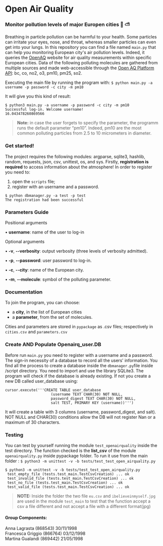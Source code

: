 # Open Air Quality
### Monitor pollution levels of major Europen cities :deciduous_tree: :partly_sunny:

Breathing in particle pollution can be harmful to your health. Some particles can irritate your eyes, nose, and throat, whereas smaller particles can even get into your lungs. In this repository you can find a file named ```main.py``` that can help you monitoring European city's air pollution levels. Indeed, it queries the [OpenAQ](https://openaq.org) website for air quality measurements within specific European cities. Data of the following polluting molecules are gathered from multiple sources and made web-accessible through the [Open AQ Platform API](https://docs.openaq.org/): bc, co, no2, o3, pm10, pm25, so2.

Executing the main file by running the program with: 
```$ python main.py -a username -p password -c city -m pm10```
 
It will give you this kind of result:	
```
$ python3 main.py -a username -p password -c city -m pm10
Successful log-in. Welcome username!
16.043478260869566
```

> **Note:** in case the user forgets to specify the parameter, the programm runs the default parameter “pm10”. Indeed, pm10 are the most common polluting particles from 2.5 to 10 micrometers in diameter.


### Get started!
The project requires the following modules: argparse, sqlite3, hashlib, random, requests, json, csv, unittest, os, and sys.
Firstly, **registration is required** to access information about the atmosphere!
In order to register you need to: 
1. open the ```scripts``` file;
2. register with an username and a password.
```
$ python dbmanager.py -a test -p test  
The registration had been successful
```

### Parameters Guide
Positional arguments

•	**username**: name of the user to log-in

Optional arguments

•	**-v**, **--verbosity**: output verbosity (three levels of verbosity admitted).

•	**-p**, **--password**: user password to log-in.

•	**-c**, **--city**: name of the European city.

•	**-m**, **--molecule**: symbol of the polluting parameter. 

### Documentation

To join the program, you can choose:
- a **city**, in the list of European cities
- a **parameter**, from the set of molecules. 

Cities and parameters are stored in ```pypackage``` as .csv files; respectively in ```cities.csv``` and ```parameters.csv```

### Create AND Populate Openairq_user.DB
Before run ```main.py``` you need to register with a username and a password. The sign-in necessity of a database to record all the users' information. You find all the process to create a database inside the ```dbmanager.py```file inside /script directory.
You need to import and use the library SQLite3. The program will check if the database is already existing. If not you create a new DB called user_database using: 
```
cursor.execute('''CREATE TABLE user_database
                     (username TEXT CHAR(30) NOT NULL, 
                     password_digest TEXT CHAR(30) NOT NULL,
                     salt TEST, PRIMARY KEY (username))''')
```
 
It will create a table with 3 columns (username, password_digest, and salt). NOT NULL and CHAR(30) conditions allow the DB will not register Nan or a maximum of 30 characters.

### Testing 

You can test by yourself running the module ```test_openairquality``` inside the test directory. The function checked is the **list_csv** of the module ```openairquality.py``` inside pypackage folder.
To run it use from the main folder :
```$ python3 -m unittest -v -b tests/test_test_open_airquality.py```
```
$ python3 -m unittest -v -b tests/test_test_open_airquality.py
 test_empty_file (tests.test_main.TestCsvCreation) ... ok
 test_invalid_file (tests.test_main.TestCsvCreation) ... ok
 test_no_file (tests.test_main.TestCsvCreation) ... ok
 test_valid_file (tests.test_main.TestCsvCreation) ... ok
```
> **NOTE:**
Inside the folder the two file ```eu.csv``` and ```ibelieveinmyself.jpg``` are used in the module ```test_main``` to test that the function accept a csv a file different and not accept a file with a different format(jpg)


#### Group Components:
Anna Lagrasta (868543) 30/11/1998 <br/>
Francesca Griggio (866764) 03/12/1998 <br/>
Martina Gualandi (869442) 21/05/1998  

